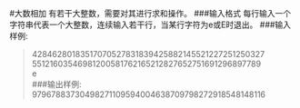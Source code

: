 #大数相加
有若干大整数，需要对其进行求和操作。
###输入格式
每行输入一个字符串代表一个大整数，连续输入若干行，当某行字符为e或E时退出。
###输入样例:
> 42846280183517070527831839425882145521227251250327  
> 55121603546981200581762165212827652751691296897789  
> e  
###输出样例:
> 97967883730498271109594004638709798272918548148116   


